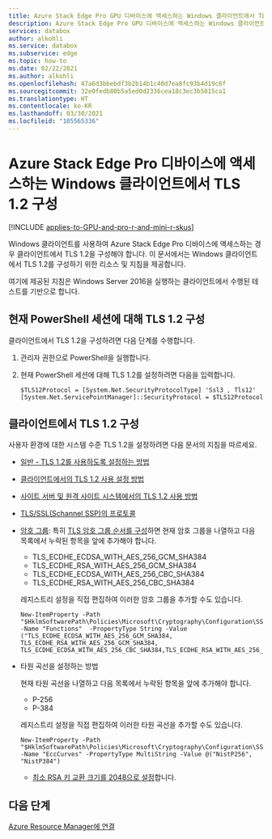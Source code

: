 ```yaml
---
title: Azure Stack Edge Pro GPU 디바이스에 액세스하는 Windows 클라이언트에서 TLS 1.2 구성
description: Azure Stack Edge Pro GPU 디바이스에 액세스하는 Windows 클라이언트에서 TLS 1.2를 구성하는 방법을 설명합니다.
services: databox
author: alkohli
ms.service: databox
ms.subservice: edge
ms.topic: how-to
ms.date: 02/22/2021
ms.author: alkohli
ms.openlocfilehash: 47a6d3bbebdf3b2b14b1c40d7ea8fc93b4d19c6f
ms.sourcegitcommit: 32e0fedb80b5a5ed0d2336cea18c3ec3b5015ca1
ms.translationtype: HT
ms.contentlocale: ko-KR
ms.lasthandoff: 03/30/2021
ms.locfileid: "105565336"
---
```

# <a name="configure-tls-12-on-windows-clients-accessing-azure-stack-edge-pro-device"></a>Azure Stack Edge Pro 디바이스에 액세스하는 Windows 클라이언트에서 TLS 1.2 구성

[!INCLUDE [applies-to-GPU-and-pro-r-and-mini-r-skus](../../includes/azure-stack-edge-applies-to-gpu-pro-r-mini-r-sku.md)]

Windows 클라이언트를 사용하여 Azure Stack Edge Pro 디바이스에 액세스하는 경우 클라이언트에서 TLS 1.2을 구성해야 합니다. 이 문서에서는 Windows 클라이언트에서 TLS 1.2를 구성하기 위한 리소스 및 지침을 제공합니다. 

여기에 제공된 지침은 Windows Server 2016을 실행하는 클라이언트에서 수행된 테스트를 기반으로 합니다.

## <a name="configure-tls-12-for-current-powershell-session"></a>현재 PowerShell 세션에 대해 TLS 1.2 구성

클라이언트에서 TLS 1.2을 구성하려면 다음 단계를 수행합니다.

1. 관리자 권한으로 PowerShell을 실행합니다.
2. 현재 PowerShell 세션에 대해 TLS 1.2를 설정하려면 다음을 입력합니다.
  
    ```azurepowershell
    $TLS12Protocol = [System.Net.SecurityProtocolType] 'Ssl3 , Tls12'
    [System.Net.ServicePointManager]::SecurityProtocol = $TLS12Protocol
    ```
## <a name="configure-tls-12-on-client"></a>클라이언트에서 TLS 1.2 구성

사용자 환경에 대한 시스템 수준 TLS 1.2을 설정하려면 다음 문서의 지침을 따르세요.

- [일반 - TLS 1.2를 사용하도록 설정하는 방법](/windows-server/security/tls/tls-registry-settings#tls-12)
- [클라이언트에서의 TLS 1.2 사용 설정 방법](/configmgr/core/plan-design/security/enable-tls-1-2-client)
- [사이트 서버 및 원격 사이트 시스템에서의 TLS 1.2 사용 방법](/configmgr/core/plan-design/security/enable-tls-1-2-server)
- [TLS/SSL(Schannel SSP)의 프로토콜](/windows-server/security/tls/manage-tls#configuring-tls-ecc-curve-order)
- [암호 그룹](/windows-server/security/tls/tls-registry-settings#tls-12): 특히 [TLS 암호 그룹 순서를 구성](/windows-server/security/tls/manage-tls#configuring-tls-cipher-suite-order)하면 현재 암호 그룹을 나열하고 다음 목록에서 누락된 항목을 앞에 추가해야 합니다.

    - TLS_ECDHE_ECDSA_WITH_AES_256_GCM_SHA384
    - TLS_ECDHE_RSA_WITH_AES_256_GCM_SHA384
    - TLS_ECDHE_ECDSA_WITH_AES_256_CBC_SHA384
    - TLS_ECDHE_RSA_WITH_AES_256_CBC_SHA384

    레지스트리 설정을 직접 편집하여 이러한 암호 그룹을 추가할 수도 있습니다.

    ```azurepowershell
    New-ItemProperty -Path "$HklmSoftwarePath\Policies\Microsoft\Cryptography\Configuration\SSL\00010002" -Name "Functions"  -PropertyType String -Value ("TLS_ECDHE_ECDSA_WITH_AES_256_GCM_SHA384, TLS_ECDHE_RSA_WITH_AES_256_GCM_SHA384, TLS_ECDHE_ECDSA_WITH_AES_256_CBC_SHA384,TLS_ECDHE_RSA_WITH_AES_256_CBC_SHA384")
    ```

- 타원 곡선을 설정하는 방법

    현재 타원 곡선을 나열하고 다음 목록에서 누락된 항목을 앞에 추가해야 합니다.

    - P-256 
    - P-384

    레지스트리 설정을 직접 편집하여 이러한 타원 곡선을 추가할 수도 있습니다.
    
    ```azurepowershell
    New-ItemProperty -Path "$HklmSoftwarePath\Policies\Microsoft\Cryptography\Configuration\SSL\00010002" -Name "EccCurves" -PropertyType MultiString -Value @("NistP256", "NistP384")
    ```
    
    - [최소 RSA 키 교환 크기를 2048으로 설정](/windows-server/security/tls/tls-registry-settings#keyexchangealgorithm---client-rsa-key-sizes)합니다.



## <a name="next-steps"></a>다음 단계

[Azure Resource Manager에 연결](./azure-stack-edge-gpu-connect-resource-manager.md)